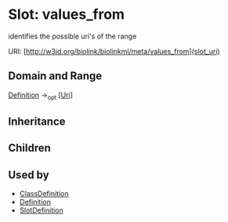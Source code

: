 # Slot: values_from


identifies the possible uri's of the range

URI: [http://w3id.org/biolink/biolinkml/meta/values_from](slot_uri)
## Domain and Range

[Definition](Definition.md) -><sub>opt</sub> [[Uri](Uri.md)]
## Inheritance

## Children

## Used by

 * [ClassDefinition](ClassDefinition.md)
 * [Definition](Definition.md)
 * [SlotDefinition](SlotDefinition.md)
